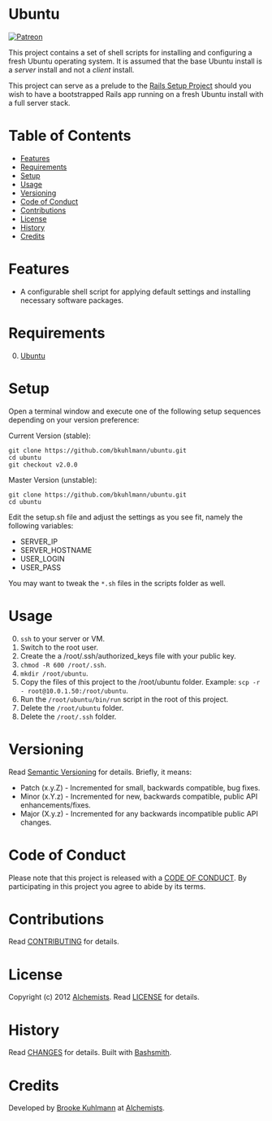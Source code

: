 # Ubuntu

[![Patreon](https://img.shields.io/badge/patreon-donate-brightgreen.svg)](https://www.patreon.com/bkuhlmann)

This project contains a set of shell scripts for installing and configuring a fresh Ubuntu operating
system. It is assumed that the base Ubuntu install is a _server_ install and not a _client_ install.

This project can serve as a prelude to the [Rails Setup Project](https://github.com/bkuhlmann/rails_setup_template)
should you wish to have a bootstrapped Rails app running on a fresh Ubuntu install with a full
server stack.

<!-- Tocer[start]: Auto-generated, don't remove. -->

# Table of Contents

- [Features](#features)
- [Requirements](#requirements)
- [Setup](#setup)
- [Usage](#usage)
- [Versioning](#versioning)
- [Code of Conduct](#code-of-conduct)
- [Contributions](#contributions)
- [License](#license)
- [History](#history)
- [Credits](#credits)

<!-- Tocer[finish]: Auto-generated, don't remove. -->

# Features

- A configurable shell script for applying default settings and installing necessary software
  packages.

# Requirements

0. [Ubuntu](http://www.ubuntu.com)

# Setup

Open a terminal window and execute one of the following setup sequences depending on your version
preference:

Current Version (stable):

    git clone https://github.com/bkuhlmann/ubuntu.git
    cd ubuntu
    git checkout v2.0.0

Master Version (unstable):

    git clone https://github.com/bkuhlmann/ubuntu.git
    cd ubuntu

Edit the setup.sh file and adjust the settings as you see fit, namely the following variables:

- SERVER_IP
- SERVER_HOSTNAME
- USER_LOGIN
- USER_PASS

You may want to tweak the `*.sh` files in the scripts folder as well.

# Usage

0. `ssh` to your server or VM.
0. Switch to the root user.
0. Create the a /root/.ssh/authorized_keys file with your public key.
0. `chmod -R 600 /root/.ssh`.
0. `mkdir /root/ubuntu`.
0. Copy the files of this project to the /root/ubuntu folder. Example:
   `scp -r - root@10.0.1.50:/root/ubuntu`.
0. Run the `/root/ubuntu/bin/run` script in the root of this project.
0. Delete the `/root/ubuntu` folder.
0. Delete the `/root/.ssh` folder.

# Versioning

Read [Semantic Versioning](http://semver.org) for details. Briefly, it means:

- Patch (x.y.Z) - Incremented for small, backwards compatible, bug fixes.
- Minor (x.Y.z) - Incremented for new, backwards compatible, public API enhancements/fixes.
- Major (X.y.z) - Incremented for any backwards incompatible public API changes.

# Code of Conduct

Please note that this project is released with a [CODE OF CONDUCT](CODE_OF_CONDUCT.md). By
participating in this project you agree to abide by its terms.

# Contributions

Read [CONTRIBUTING](CONTRIBUTING.md) for details.

# License

Copyright (c) 2012 [Alchemists](https://www.alchemists.io).
Read [LICENSE](LICENSE.md) for details.

# History

Read [CHANGES](CHANGES.md) for details.
Built with [Bashsmith](https://github.com/bkuhlmann/bashsmith).

# Credits

Developed by [Brooke Kuhlmann](https://www.alchemists.io) at
[Alchemists](https://www.alchemists.io).
